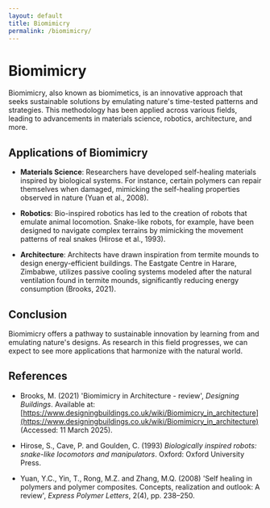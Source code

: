 ```yaml
---
layout: default
title: Biomimicry
permalink: /biomimicry/
---
```


# Biomimicry

Biomimicry, also known as biomimetics, is an innovative approach that seeks sustainable solutions by emulating nature's time-tested patterns and strategies. This methodology has been applied across various fields, leading to advancements in materials science, robotics, architecture, and more.

## Applications of Biomimicry

- **Materials Science**: Researchers have developed self-healing materials inspired by biological systems. For instance, certain polymers can repair themselves when damaged, mimicking the self-healing properties observed in nature (Yuan et al., 2008).

- **Robotics**: Bio-inspired robotics has led to the creation of robots that emulate animal locomotion. Snake-like robots, for example, have been designed to navigate complex terrains by mimicking the movement patterns of real snakes (Hirose et al., 1993).

- **Architecture**: Architects have drawn inspiration from termite mounds to design energy-efficient buildings. The Eastgate Centre in Harare, Zimbabwe, utilizes passive cooling systems modeled after the natural ventilation found in termite mounds, significantly reducing energy consumption (Brooks, 2021).

## Conclusion

Biomimicry offers a pathway to sustainable innovation by learning from and emulating nature's designs. As research in this field progresses, we can expect to see more applications that harmonize with the natural world.

## References

- Brooks, M. (2021) 'Biomimicry in Architecture - review', *Designing Buildings*. Available at: [https://www.designingbuildings.co.uk/wiki/Biomimicry_in_architecture](https://www.designingbuildings.co.uk/wiki/Biomimicry_in_architecture) (Accessed: 11 March 2025).

- Hirose, S., Cave, P. and Goulden, C. (1993) *Biologically inspired robots: snake-like locomotors and manipulators*. Oxford: Oxford University Press.

- Yuan, Y.C., Yin, T., Rong, M.Z. and Zhang, M.Q. (2008) 'Self healing in polymers and polymer composites. Concepts, realization and outlook: A review', *Express Polymer Letters*, 2(4), pp. 238–250.
